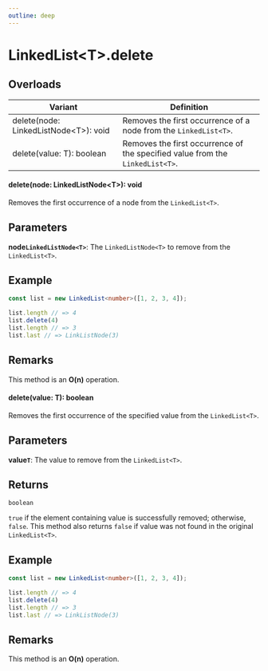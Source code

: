 ```yaml
---
outline: deep
---
```


# **LinkedList&lt;T&gt;.delete**

## ****Overloads****

| Variant                                                           | Definition                                                                    |
| ----------------------------------------------------------------- | ----------------------------------------------------------------------------- |
| delete&lpar;node&colon; LinkedListNode&lt;T&gt;&rpar;&colon; void | Removes the first occurrence of a node from the `LinkedList<T>`.              |
| delete&lpar;value&colon; T&rpar;&colon; boolean                   | Removes the first occurrence of the specified value from the `LinkedList<T>`. |

#### delete&lpar;node&colon; LinkedListNode&lt;T&gt;&rpar;&colon; void

Removes the first occurrence of a node from the `LinkedList<T>`.

## ****Parameters****

**node`LinkedListNode<T>`**: The `LinkedListNode<T>` to remove from the `LinkedList<T>`.

## ****Example****

```typescript
const list = new LinkedList<number>([1, 2, 3, 4]);

list.length // => 4
list.delete(4)
list.length // => 3
list.last // => LinkListNode(3)
```

## ****Remarks****

This method is an **O(n)** operation.

#### delete&lpar;value&colon; T&rpar;&colon; boolean

Removes the first occurrence of the specified value from the `LinkedList<T>`.

## ****Parameters****

**value`T`**: The value to remove from the `LinkedList<T>`.

## ****Returns****

`boolean`

`true` if the element containing value is successfully removed; otherwise, `false`. This method also returns `false` if value was not found in the original `LinkedList<T>`.

## ****Example****

```typescript
const list = new LinkedList<number>([1, 2, 3, 4]);

list.length // => 4
list.delete(4)
list.length // => 3
list.last // => LinkListNode(3)
```

## ****Remarks****

This method is an **O(n)** operation.

